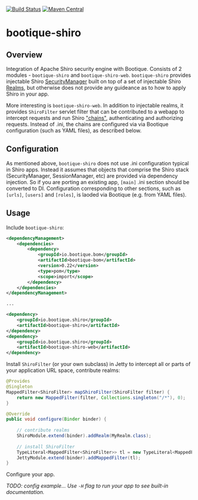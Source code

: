 [![Build Status](https://travis-ci.org/bootique/bootique-shiro.svg)](https://travis-ci.org/bootique/bootique-shiro)
[![Maven Central](https://maven-badges.herokuapp.com/maven-central/io.bootique.shiro/bootique-shiro/badge.svg)](https://maven-badges.herokuapp.com/maven-central/io.bootique.shiro/bootique-shiro/)

# bootique-shiro

## Overview

Integration of Apache Shiro security engine with Bootique. Consists of 2 modules - `bootique-shiro` and 
`bootique-shiro-web`. `bootique-shiro` provides injectable Shiro 
[SecurityManager](https://github.com/apache/shiro/blob/master/core/src/main/java/org/apache/shiro/mgt/SecurityManager.java) 
built on top of a set of injectable Shiro 
[Realms](https://github.com/apache/shiro/blob/master/core/src/main/java/org/apache/shiro/realm/Realm.java), but otherwise
does not provide any guideance as to how to apply Shiro in your app.

More interesting is `bootique-shiro-web`. In addition to injectable realms, it provides `ShiroFilter` servlet filter 
that can be contributed to a webapp to intercept requests and run Shiro 
["chains"](https://shiro.apache.org/web.html#Web-%7B%7B%5Curls%5C%7D%7D), authenticating and authorizing requests.
Instead of .ini, the chains are configured via via Bootique configuration (such as YAML files), as described below.

## Configuration

As mentioned above, `bootique-shiro` does not use .ini configuration typical in Shiro apps. Instead it assumes that 
objects that comprise the Shiro stack (SecurityManager, SessionManager, etc) are provided via dependency injection. So
if you are porting an existing app, `[main]` .ini section should be converted to DI. Configuration corresponding to
 other sections, such as `[urls]`, `[users]` and `[roles]`, is laoded via Bootique (e.g. from YAML files).

## Usage

Include ```bootique-shiro```:
```xml
<dependencyManagement>
    <dependencies>
        <dependency>
            <groupId>io.bootique.bom</groupId>
            <artifactId>bootique-bom</artifactId>
            <version>0.22</version>
            <type>pom</type>
            <scope>import</scope>
        </dependency>
    </dependencies>
</dependencyManagement>

...

<dependency>
	<groupId>io.bootique.shiro</groupId>
	<artifactId>bootique-shiro</artifactId>
</dependency>
<dependency>
	<groupId>io.bootique.shiro</groupId>
	<artifactId>bootique-shiro-web</artifactId>
</dependency>
```

Install `ShiroFilter` (or your own subclass) in Jetty to intercept all or parts of your application URL space, 
contribute realms:

```java
@Provides
@Singleton
MappedFilter<ShiroFilter> mapShiroFilter(ShiroFilter filter) {
    return new MappedFilter(filter, Collections.singleton("/*"), 0);
}

@Override
public void configure(Binder binder) {
    
    // contribute realms
    ShiroModule.extend(binder).addRealm(MyRealm.class);
    
    // install ShiroFilter
    TypeLiteral<MappedFilter<ShiroFilter>> tl = new TypeLiteral<MappedFilter<ShiroFilter>>() {};
    JettyModule.extend(binder).addMappedFilter(tl);
}
```

Configure your app.

_TODO: config example... Use `-H` flag to run your app to see built-in documentation._

